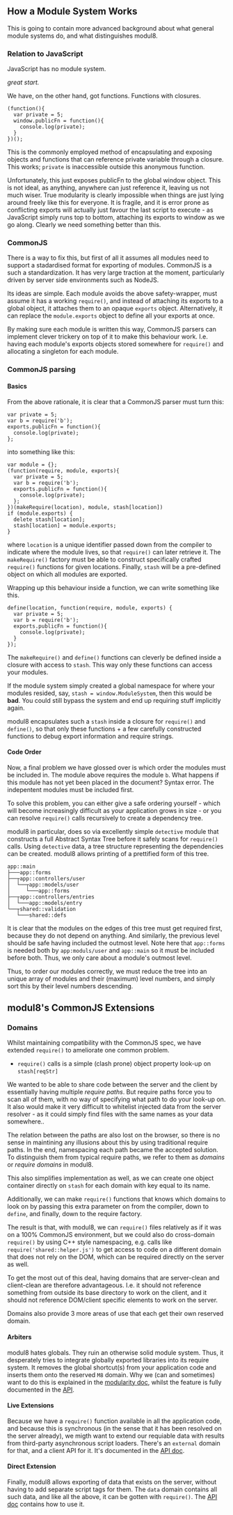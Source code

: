 ## How a Module System Works

This is going to contain more advanced background about what general module systems do, and what
distinguishes modul8.

### Relation to JavaScript

JavaScript has no module system.

_great start._

We have, on the other hand, got functions. Functions with closures.

    (function(){
      var private = 5;
      window.publicFn = function(){
        console.log(private);
      }
    })();

This is the commonly employed method of encapsulating and exposing objects and functions that can reference private variable through a closure.
This works; `private` is inaccessible outside this anonymous function.

Unfortunately, this just exposes publicFn to the global window object. This is not ideal, as anything, anywhere can just reference it, leaving
us not much wiser. True modularity is clearly impossible when things are just lying around freely like this for everyone. It is fragile, and
it is error prone as conflicting exports will actually just favour the last script to execute - as JavaScript simply runs top to bottom, attaching its
exports to window as we go along. Clearly we need something better than this.

### CommonJS

There is a way to fix this, but first of all it assumes all modules need to support a stadardised format for exporting of modules.
CommonJS is a such a standardization. It has very large traction at the moment, particularly driven by server side environments such as NodeJS.

Its ideas are simple. Each module avoids the above safety-wrapper, must assume it has a working `require()`,
and instead of attaching its exports to a global object, it attaches them to an opaque `exports` object.
Alternatively, it can replace the `module.exports` object to define all your exports at once.

By making sure each module is written this way, CommonJS parsers can implement clever trickery on top of it to make this behaviour work.
I.e. having each module's exports objects stored somewhere for `require()` and allocating a singleton for each module.

### CommonJS parsing
#### Basics
From the above rationale, it is clear that a CommonJS parser must turn this:

    var private = 5;
    var b = require('b');
    exports.publicFn = function(){
      console.log(private);
    };

into something like this:

    var module = {};
    (function(require, module, exports){
      var private = 5;
      var b = require('b');
      exports.publicFn = function(){
        console.log(private);
      };
    })(makeRequire(location), module, stash[location])
    if (module.exports) {
      delete stash[location];
      stash[location] = module.exports;
    }

where `location` is a unique identifier passed down from the compiler to indicate where the module lives, so that `require()` can later retrieve it.
The `makeRequire()` factory must be able to construct specifically crafted `require()` functions for given locations.
Finally, `stash` will be a pre-defined object on which all modules are exported.

Wrapping up this behaviour inside a function, we can write something like this.

    define(location, function(require, module, exports) {
      var private = 5;
      var b = require('b');
      exports.publicFn = function(){
        console.log(private);
      }
    });

The `makeRequire()` and `define()` functions can cleverly be defined inside a closure with access to `stash`. This way only these functions can access your modules.

If the module system simply created a global namespace for where your modules resided, say, `stash = window.ModuleSystem`, then this would be **bad**.
You could still bypass the system and end up requiring stuff implicitly again.

modul8 encapsulates such a `stash` inside a closure for `require()` and `define()`, so that only these functions + a few carefully constructed functions to
debug export information and require strings.

#### Code Order
Now, a final problem we have glossed over is which order the modules must be included in. The module above requires the module `b`.
What happens if this module has not yet been placed in the document? Syntax error. The indepentent modules must be included first.

To solve this problem, you can either give a safe ordering yourself - which will become increasingly difficult as your application grows in size -
or you can resolve `require()` calls recursively to create a dependency tree.

modul8 in particular, does so via excellently simple `detective` module that constructs a full Abstract Syntax Tree before it safely scans for `require()` calls.
Using `detective` data, a tree structure representing the dependencies can be created. modul8 allows printing of a prettified form of this tree.

    app::main
    ├───app::forms
    ├──┬app::controllers/user
    │  └──┬app::models/user
    │     └───app::forms
    ├──┬app::controllers/entries
    │  └───app::models/entry
    └──┬shared::validation
       └───shared::defs

It is clear that the modules on the edges of this tree must get required first, because they do not depend on anything. And similarly,
the previous level should be safe having included the outmost level. Note here that `app::forms` is needed both by
`app:moduls/user` and `app::main` so it must be included before both. Thus, we only care about a module's outmost level.

Thus, to order our modules correctly, we must reduce the tree into an unique array of modules and their (maximum) level numbers,
and simply sort this by their level numbers descending.

## modul8's CommonJS Extensions
### Domains
Whilst maintaining compatibility with the CommonJS spec, we have extended `require()` to ameliorate one common problem.

 - `require()` calls is a simple (clash prone) object property look-up on `stash[reqStr]`

We wanted to be able to share code between the server and the client by essentially having multiple _require paths_.
But require paths force you to scan all of them, with no way of specifying what path to do your look-up on. It also would
make it very difficult to whitelist injected data from the server resolver - as it could simply find files with the same names as your data somewhere..

The relation between the paths are also lost on the browser, so there is no sense in maintining any illusions about this by using traditional require paths.
In the end, namespacing each path became the accepted solution. To distinguish them from typical require paths, we refer to them as _domains_ or _require domains_
in modul8.

This also simplifies implementation as well, as we can create one object container directly on `stash` for each domain with key equal to its name.

Additionally, we can make `require()` functions that knows which domains to look on by passing this extra parameter on from the compiler,
down to `define`, and finally, down to the require factory.

The result is that, with modul8, we can `require()` files relatively as if it was on a 100% CommonJS environment,
but we could also do cross-domain `require()` by using C++ style namespacing, e.g. calls like `require('shared::helper.js')`
to get access to code on a different domain that does not rely on the DOM, which can be required directly on the server as well.

To get the most out of this deal, having domains that are server-clean and client-clean are therefore advantageous.
I.e. it should not reference something from outside its base directory to work on the client, and it should not reference DOM/client specific elements to work on the server.

Domains also provide 3 more areas of use that each get their own reserved domain.

#### Arbiters
modul8 hates globals. They ruin an otherwise solid module system. Thus, it desperately tries to integrate globally exported libraries into its require system.
It removes the global shortcut(s) from your application code and inserts them onto the reserved `M8` domain.
Why we (can and sometimes) want to do this is explained in the [modularity doc](modularity.html), whilst
the feature is fully documented in the [API](api.html).

#### Live Extensions
Because we have a `require()` function available in all the application code, and because this is synchronous (in the sense that it has been resolved on the server already),
we migth want to extend our requiable data with results from third-party asynchronous script loaders.
There's an `external` domain for that, and a client API for it. It's documented in the [API doc](api.html).

#### Direct Extension
Finally, modul8 allows exporting of data that exists on the server, without having to add separate script tags for them.
The `data` domain contains all such data, and like all the above, it can be gotten with `require()`. The [API doc](api.html) contains how to use it.
